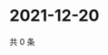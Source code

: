 # 2021-12-20

共 0 条

<!-- BEGIN WEIBO -->
<!-- 最后更新时间 Mon Dec 20 2021 09:53:19 GMT+0800 (China Standard Time) -->

<!-- END WEIBO -->
